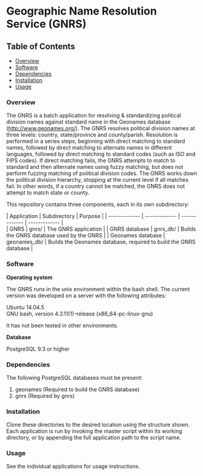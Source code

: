 # Geographic Name Resolution Service (GNRS)

## Table of Contents

- [Overview](#overview)
- [Software](#software)
- [Dependencies](#dependencies)
- [Installation](#installation)
- [Usage](#usage)

### Overview

The GNRS is a batch application for resolving & standardizing political division names against standard name in the Geonames database (http://www.geonames.org/). The GNRS resolves political division names at three levels: country, state/province and county/parish. Resolution is performed in a series steps, beginning with direct matching to standard names, followed by direct matching to alternate names in different languages, followed by direct matching to standard codes (such as ISO and FIPS codes). If direct matching fails, the GNRS attempts to match to standard and then alternate names using fuzzy matching, but does not perform fuzzing matching of political division codes. The GNRS works down the political division hierarchy, stopping at the current level if all matches fail. In other words, if a country cannot be matched, the GNRS does not attempt to match state or county.

This repository contains three components, each in its own subdirectory:

| Application  | Subdirectory | Purpose | 
| ------------- | ------------- | ------------- | ------------- |    
| GNRS  | gnrs/  | The GNRS application | 
| GNRS database  | gnrs_db/  | Builds the GNRS database used by the GNRS | 
| Geonames database  | geonames_db/  | Builds the Geonames database, required to build the GNRS database  | 

### Software

**Operating system**

The GNRS runs in the unix environment within the bash shell. The current version was developed on a server with the following attributes:

Ubuntu 14.04.5  
GNU bash, version 4.3.11(1)-release (x86_64-pc-linux-gnu)	 

It has not been tested in other environments. 

**Database**

PostgreSQL 9.3 or higher

### Dependencies

The following PostgreSQL databases must be present:

1. geonames (Required to build the GNRS database)
2. gnrs (Required by gnrs)

### Installation

Clone these directories to the desired location using the structure shown. Each application is run by invoking the master script within its working directory, or by appending the full application path to the script name.

### Usage

See the individual applications for usage instructions.